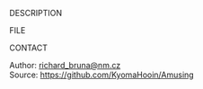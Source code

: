 
DESCRIPTION

FILE

CONTACT

Author: richard_bruna@nm.cz<br>
Source: https://github.com/KyomaHooin/Amusing
